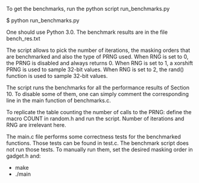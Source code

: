 
To get the benchmarks, run the python script run_benchmarks.py

$ python run_benchmarks.py

One should use Python 3.0.
The benchmark results are in the file bench_res.txt

The script allows to pick the number of iterations, the masking orders that are benchmarked and also the type of PRNG used.
When RNG is set to 0, the PRNG is disabled and always returns 0.
When RNG is set to 1, a xorshift PRNG is used to sample 32-bit values.
When RNG is set to 2, the rand() function is used to sample 32-bit values.

The script runs the benchmarks for all the performance results of Section 10. To disable some of them, one can simply comment
the corresponding line in the main function of benchmarks.c.

To replicate the table counting the number of calls to the PRNG: define the macro COUNT in random.h and run the script. Number
of iterations and RNG are irrelevant here. 

The main.c file performs some correctness tests for the benchmarked functions. Those tests can be found in test.c. The benchmark
script does not run those tests.
To manually run them, set the desired masking order in gadget.h and: 
 - make
 - ./main


